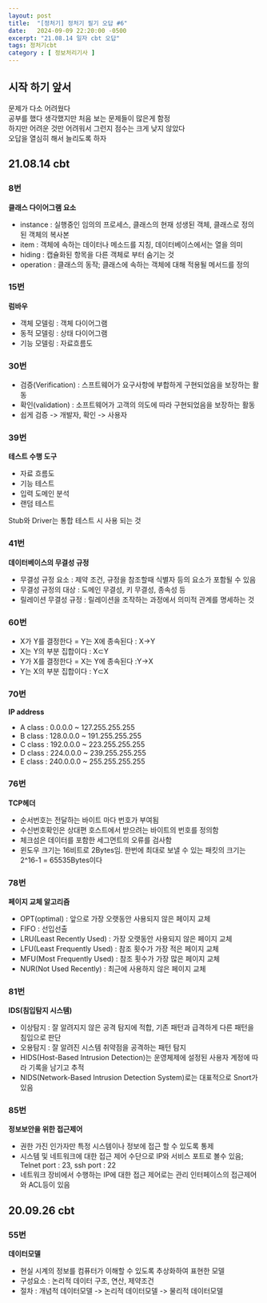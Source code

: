 ```yaml
---
layout: post
title:  "[정처기] 정처기 필기 오답 #6"
date:   2024-09-09 22:20:00 -0500
excerpt: "21.08.14 일자 cbt 오답"
tags: 정처기cbt
category : [ 정보처리기사 ]
---
```


## 시작 하기 앞서
문제가 다소 어려웠다  
공부를 했다 생각했지만 처음 보는 문제들이 많은게 함정  
하지만 어려운 것만 어려워서 그런지 점수는 크게 낮지 않았다  
오답을 열심히 해서 늘리도록 하자

## 21.08.14 cbt

### 8번

**클래스 다이어그램 요소**  
+ instance : 실행중인 임의의 프로세스, 클래스의 현재 성생된 객체, 클래스로 정의된 객체의 복사본
+ item : 객체에 속하는 데이터나 메소드를 지칭, 데이터베이스에서는 열을 의미
+ hiding : 캡슐화된 항목을 다른 객체로 부터 숨기는 것
+ operation : 클래스의 동작; 클래스에 속하는 객체에 대해 적용될 메서드를 정의

### 15번

**럼바우**  
+ 객체 모델링 : 객체 다이어그램
+ 동적 모델링 : 상태 다이어그램
+ 기능 모델링 : 자료흐름도

### 30번

+ 검증(Verification) : 스프트웨어가 요구사항에 부합하게 구현되었음을 보장하는 활동
+ 확인(validation) : 소프트웨어가 고객의 의도에 따라 구현되었음을 보장하는 활동
+ 쉽게 검증 -> 개발자, 확인 -> 사용자

### 39번

**테스트 수행 도구**  
+ 자료 흐름도
+ 기능 테스트
+ 입력 도메인 분석
+ 랜덤 테스트

Stub와 Driver는 통합 테스트 시 사용 되는 것


### 41번

**데이터베이스의 무결성 규정**  
+ 무결성 규정 요소 : 제약 조건, 규정을 참조할때 식별자 등의 요소가 포함될 수 있음
+ 무결성 규정의 대상 : 도메인 무결성, 키 무결성, 종속성 등
+ 릴레이션 무결성 규정 : 릴레이션을 조작하는 과정에서 의미적 관계를 명세하는 것

### 60번

+ X가 Y를 결정한다 = Y는 X에 종속된다 : X→Y
+ X는 Y의 부분 집합이다 : X⊂Y
+ Y가 X를 결정한다 = X는 Y에 종속된다 :Y→X
+ Y는 X의 부분 집합이다 : Y⊂X

### 70번

**IP address**  
+ A class : 0.0.0.0 ~ 127.255.255.255
+ B class : 128.0.0.0 ~ 191.255.255.255
+ C class : 192.0.0.0 ~ 223.255.255.255
+ D class : 224.0.0.0 ~ 239.255.255.255
+ E class : 240.0.0.0 ~ 255.255.255.255

### 76번

**TCP헤더**  
+ 순서번호는 전달하는 바이트 마다 번호가 부여됨
+ 수신번호확인은 상대편 호스트에서 받으려는 바이트의 번호를 정의함
+ 체크섬은 데이터를 포함한 세그먼트의 오류를 검사함
+ 윈도우 크기는 16비트로 2Bytes임. 한번에 최대로 보낼 수 있는 패킷의 크기는 2^16-1 = 65535Bytes이다

### 78번

**페이지 교체 알고리즘**  
+ OPT(optimal) : 앞으로 가장 오랫동안 사용되지 않은 페이지 교체
+ FIFO : 선입선출
+ LRU(Least Recently Used) : 가장 오랫동안 사용되지 않은 페이지 교체
+ LFU(Least Frequently Used) : 참조 횟수가 가장 적은 페이지 교체
+ MFU(Most Frequently Used) : 참조 횟수가 가장 많은 페이지 교체
+ NUR(Not Used Recently) : 최근에 사용하지 않은 페이지 교체

### 81번

**IDS(침입탐지 시스템)**  

+ 이상탐지 : 잘 알려지지 않은 공격 탐지에 적합, 기존 패턴과 급격하게 다른 패턴을 침입으로 판단
+ 오용탐지 : 잘 알려진 시스템 취약점을 공격하는 패턴 탐지
+ HIDS(Host-Based Intrusion Detection)는 운영체제에 설정된 사용자 계정에 따라 기록을 남기고 추적
+ NIDS(Network-Based Intrusion Detection System)로는 대표적으로 Snort가 있음

### 85번

**정보보안을 위한 접근제어**  
+ 권한 가진 인가자만 특정 시스템이나 정보에 접근 할 수 있도록 통제
+ 시스템 및 네트워크에 대한 접근 제어 수단으로 IP와 서비스 포트로 볼수 있음; Telnet port : 23, ssh port : 22
+ 네트워크 장비에서 수행하는 IP에 대한 접근 제어로는 관리 인터페이스의 접근제어와 ACL등이 있음


## 20.09.26 cbt

### 55번

**데이터모델**  
+ 현실 시계의 정보를 컴퓨터가 이해할 수 있도록 추상화하여 표현한 모델
+ 구성요소 : 논리적 데이터 구조, 연산, 제약조건
+ 절차 : 개념적 데이터모델 -> 논리적 데이터모델 -> 물리적 데이터모델
